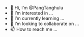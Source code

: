 - 👋 Hi, I’m @PangTanghulu
- 👀 I’m interested in ...
- 🌱 I’m currently learning ...
- 💞️ I’m looking to collaborate on ...
- 📫 How to reach me ...

<!---
PangTanghulu/PangTanghulu is a ✨ special ✨ repository because its `README.md` (this file) appears on your GitHub profile.
You can click the Preview link to take a look at your changes.
--->
